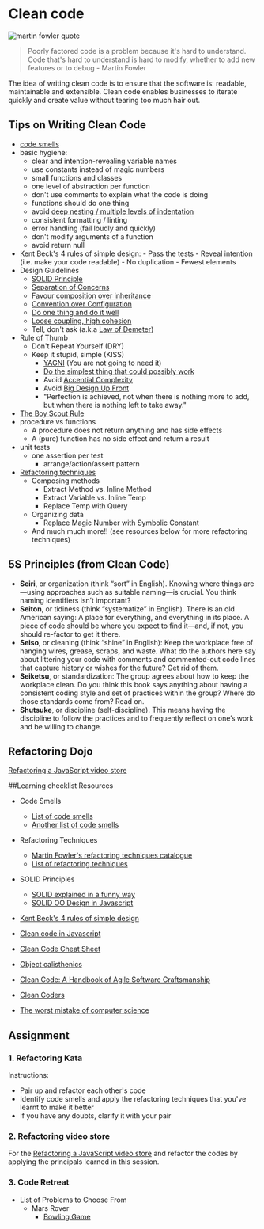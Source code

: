 # Clean code

![martin fowler quote](../../images/martin_fowler_code_readability_quote.jpg)

> Poorly factored code is a problem because it's hard to understand. Code that's hard to understand is hard to modify, whether to add new features or to debug - Martin Fowler

The idea of writing clean code is to ensure that the software is: readable, maintainable and extensible. Clean code enables businesses to iterate quickly and create value without tearing too much hair out.

## Tips on Writing Clean Code

- [code smells](https://sourcemaking.com/refactoring/smells)
- basic hygiene:
	- clear and intention-revealing variable names
	- use constants instead of magic numbers
	- small functions and classes
	- one level of abstraction per function
	- don't use comments to explain what the code is doing
	- functions should do one thing
	- avoid [deep nesting / multiple levels of indentation](http://wiki.c2.com/?ArrowAntiPattern) 
	- consistent formatting / linting
	- error handling (fail loudly and quickly)
	- don't modify arguments of a function
	- avoid return null
- Kent Beck's 4 rules of simple design:
		- Pass the tests
		- Reveal intention (i.e. make your code readable)
		- No duplication
		- Fewest elements	
- Design Guidelines
	- [SOLID Principle](https://github.com/ryanmcdermott/clean-code-javascript/#solid)
	- [Separation of Concerns](http://aspiringcraftsman.com/2008/01/03/art-of-separation-of-concerns/)
	- [Favour composition over inheritance](https://www.youtube.com/watch?v=wfMtDGfHWpA)
	- [Convention over Configuration](https://en.wikipedia.org/wiki/Convention_over_configuration)
	- [Do one thing and do it well](https://en.wikipedia.org/wiki/Unix_philosophy#Do_One_Thing_and_Do_It_Well)
	- [Loose coupling, high cohesion](https://thebojan.ninja/2015/04/08/high-cohesion-loose-coupling/)
	- Tell, don't ask (a.k.a [Law of Demeter](https://en.wikipedia.org/wiki/Law_of_Demeter))
- Rule of Thumb
	- Don't Repeat Yourself (DRY)
	- Keep it stupid, simple (KISS) 
		- [YAGNI](https://martinfowler.com/bliki/Yagni.html) (You are not going to need it)
		- [Do the simplest thing that could possibly work](http://wiki.c2.com/?DoTheSimplestThingThatCouldPossiblyWork)
		- Avoid [Accential Complexity](http://wiki.c2.com/?AccidentalComplexity)
		- Avoid [Big Design Up Front](http://wiki.c2.com/?BigDesignUpFront)
		- "Perfection is achieved, not when there is nothing more to add, but when there is nothing left to take away."
- [The Boy Scout Rule](http://programmer.97things.oreilly.com/wiki/index.php/The_Boy_Scout_Rule)
- procedure vs functions
	- A procedure does not return anything and has side effects
	- A (pure) function has no side effect and return a result
- unit tests
  - one assertion per test
	- arrange/action/assert pattern
- [Refactoring techniques](https://sourcemaking.com/refactoring/refactorings)
	- Composing methods
		- Extract Method vs. Inline Method
		- Extract Variable vs. Inline Temp
		- Replace Temp with Query
	- Organizing data
		- Replace Magic Number with Symbolic Constant
	- And much much more!! (see resources below for more refactoring techniques)

## 5S Principles (from Clean Code)
- **Seiri**, or organization (think “sort” in English). Knowing where things are—using approaches such as suitable naming—is crucial. You think naming identifiers isn’t important?
- **Seiton**, or tidiness (think “systematize” in English). There is an old American saying: A place for everything, and everything in its place. A piece of code should be where you expect to find it—and, if not, you should re-factor to get it there.
- **Seiso**, or cleaning (think “shine” in English): Keep the workplace free of hanging wires, grease, scraps, and waste. What do the authors here say about littering your code with comments and commented-out code lines that capture history or wishes for the future? Get rid of them.
- **Seiketsu**, or standardization: The group agrees about how to keep the workplace clean. Do you think this book says anything about having a consistent coding style and set of practices within the group? Where do those standards come from? Read on.
- **Shutsuke**, or discipline (self-discipline). This means having the discipline to follow the practices and to frequently reflect on one’s work and be willing to change.

## Refactoring Dojo

[Refactoring a JavaScript video store](https://github.com/thoughtworks-jumpstart/videostore-refactoring-exercise)

##Learning checklist Resources

- Code Smells

	- [List of code smells](https://refactoring.guru/refactoring/smells)
  - [Another list of code smells](http://wiki.c2.com/?CodeSmell)

- Refactoring Techniques

	- [Martin Fowler's refactoring techniques catalogue](https://www.refactoring.com/catalog/index.html)
	- [List of refactoring techniques](https://sourcemaking.com/refactoring)

- SOLID Principles

	- [SOLID explained in a funny way](http://www.daedtech.com/visualization-mnemonics-for-software-principles/)
	- [SOLID OO Design in Javascript](https://medium.com/@cramirez92/s-o-l-i-d-the-first-5-priciples-of-object-oriented-design-with-javascript-790f6ac9b9fa)

- [Kent Beck's 4 rules of simple design](https://martinfowler.com/bliki/BeckDesignRules.html)
- [Clean code in Javascript](https://github.com/ryanmcdermott/clean-code-javascript/)
- [Clean Code Cheat Sheet](https://www.planetgeek.ch/2014/11/18/clean-code-cheat-sheet-v-2-4/)
- [Object calisthenics](http://aimforsimplicity.com/post/objectcalisthenicsgameoflifekata/)
- [Clean Code: A Handbook of Agile Software Craftsmanship](https://www.amazon.com/Clean-Code-Handbook-Software-Craftsmanship/dp/0132350882)
- [Clean Coders](https://cleancoders.com/)
- [The worst mistake of computer science](https://www.lucidchart.com/techblog/2015/08/31/the-worst-mistake-of-computer-science/)

## Assignment

### 1. Refactoring Kata

Instructions:
- Pair up and refactor each other's code
- Identify code smells and apply the refactoring techniques that you've learnt to make it better
- If you have any doubts, clarify it with your pair

### 2. Refactoring video store

For the [Refactoring a JavaScript video store](https://github.com/thoughtworks-jumpstart/videostore-refactoring-exercise) and refactor the codes by applying the principals learned in this session.

### 3. Code Retreat 

- List of Problems to Choose From
  - Mars Rover
	- [Bowling Game](http://codingdojo.org/kata/Bowling/)
